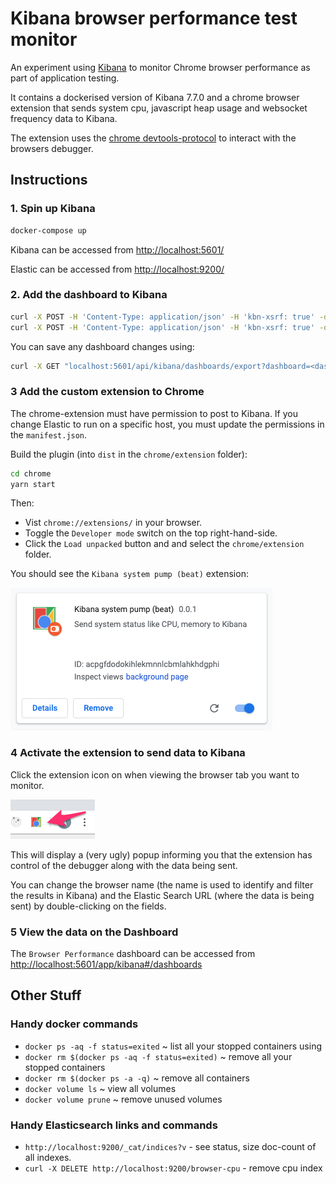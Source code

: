# Kibana browser performance test monitor

An experiment using [Kibana](https://www.elastic.co/kibana) to monitor Chrome browser performance as part of application testing. 

It contains a dockerised version of Kibana 7.7.0 and a chrome browser extension that sends system cpu, javascript heap usage and websocket frequency data to Kibana.

The extension uses the [chrome devtools-protocol](https://chromedevtools.github.io/devtools-protocol/) to interact with the browsers debugger.

## Instructions

### 1. Spin up Kibana
 
``` bash
docker-compose up
```

Kibana can be accessed from [http://localhost:5601/](http://localhost:5601/)

Elastic can be accessed from [http://localhost:9200/](http://localhost:9200/)

### 2. Add the dashboard to Kibana 

```bash
curl -X POST -H 'Content-Type: application/json' -H 'kbn-xsrf: true' -d @./kibana/dashboard.json http://localhost:5601/api/kibana/dashboards/import
curl -X POST -H 'Content-Type: application/json' -H 'kbn-xsrf: true' -d @./kibana/browsers-dashboard.json http://localhost:5601/api/kibana/dashboards/import
```

You can save any dashboard changes using:

```bash
curl -X GET "localhost:5601/api/kibana/dashboards/export?dashboard=<dashboard-gid>" > your-dashboard.json
``` 


### 3 Add the custom extension to Chrome

The chrome-extension must have permission to post to Kibana. If you change Elastic to run on a specific host, you must update the permissions in the ```manifest.json```.

Build the plugin (into ```dist``` in the ```chrome/extension``` folder):

```bash
cd chrome
yarn start 
``` 

Then:

* Vist ```chrome://extensions/``` in your browser.  
* Toggle the ```Developer mode``` switch on the top right-hand-side.
* Click the ```Load unpacked``` button and and select the ```chrome/extension``` folder.

You should see the ```Kibana system pump (beat)``` extension:
 
![ext](./assets/extension.png)

### 4 Activate the extension to send data to Kibana

Click the extension icon on when viewing the browser tab you want to monitor.  

![ext](./assets/icon.png)

This will display a (very ugly) popup informing you that the extension has control of the debugger along with the data being sent.

You can change the browser name (the name is used to identify and filter the results in Kibana) and the Elastic Search URL (where the data is being sent) by double-clicking on the fields.

### 5 View the data on the Dashboard

The ```Browser Performance``` dashboard can be accessed from [http://localhost:5601/app/kibana#/dashboards](http://localhost:5601/app/kibana#/dashboards)

## Other Stuff

### Handy docker commands

* `docker ps -aq -f status=exited` ~ list all your stopped containers using
* `docker rm $(docker ps -aq -f status=exited)` ~ remove all your stopped containers
* `docker rm $(docker ps -a -q)` ~ remove all containers
* `docker volume ls` ~ view all volumes
* `docker volume prune` ~ remove unused volumes

### Handy Elasticsearch links and commands

* ```http://localhost:9200/_cat/indices?v``` - see status, size doc-count of all indexes.
* ```curl -X DELETE http://localhost:9200/browser-cpu``` - remove cpu index
